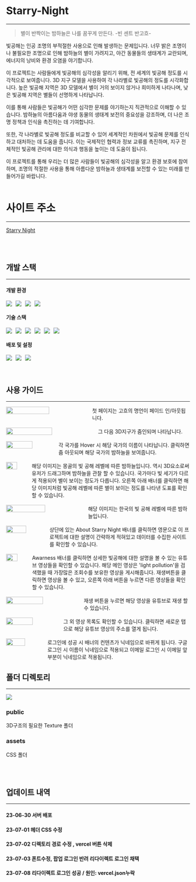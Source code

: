 # Starry-Night

---

> 별이 반짝이는 밤하늘은 나를 꿈꾸게 만든다. -빈 센트 반고흐-

빛공해는 인공 조명의 부적절한 사용으로 인해 발생하는 문제입니다. 너무 밝은 조명이나 불필요한 조명으로 인해 밤하늘의 별이 가려지고, 야간 동물들의 생태계가 교란되며, 에너지의 낭비와 환경 오염을 야기합니다.

이 프로젝트는 사람들에게 빛공해의 심각성을 알리기 위해, 전 세계의 빛공해 정도를 시각적으로 보여줍니다. 3D 지구 모델을 사용하여 각 나라별로 빛공해의 정도를 시각화합니다. 높은 빛공해 지역은 3D 모델에서 별이 거의 보이지 않거나 희미하게 나타나며, 낮은 빛공해 지역은 별들이 선명하게 나타납니다.

이를 통해 사람들은 빛공해가 어떤 심각한 문제를 야기하는지 직관적으로 이해할 수 있습니다. 밤하늘의 아름다움과 야생 동물의 생태계 보전의 중요성을 강조하며, 더 나은 조명 정책과 인식을 촉진하는 데 기여합니다.

또한, 각 나라별로 빛공해 정도를 비교할 수 있어 세계적인 차원에서 빛공해 문제를 인식하고 대처하는 데 도움을 줍니다. 이는 국제적인 협력과 정보 교류를 촉진하며, 지구 전체적인 빛공해 관리에 대한 의식과 행동을 높이는 데 도움이 됩니다.

이 프로젝트를 통해 우리는 더 많은 사람들이 빛공해의 심각성을 알고 환경 보호에 참여하며, 조명의 적절한 사용을 통해 아름다운 밤하늘과 생태계를 보전할 수 있는 미래를 만들어가길 바랍니다.
<br>
<br>

# 사이트 주소

---

[Starry Night](https://starry-night-joshyeom.vercel.app/)

<br>
<br>

## 개발 스택

---

#### 개발 환경

<div style="display: flex; gap: 10px">
    <img src="https://img.shields.io/badge/visual studio code-007ACC?style=for-the-badge&logo=visualStudiocode&logoColor=white">
    <img src="https://img.shields.io/badge/git-F05032?style=for-the-badge&logo=git&logoColor=white">
    <img src="https://img.shields.io/badge/github-181717?style=for-the-badge&logo=github&logoColor=white">
    <img src="https://img.shields.io/badge/vite-646CFF?style=for-the-badge&logo=vite&logoColor=white">
</div>

#### 기술 스택

<div style="display: flex; gap: 10px">
    <img src="https://img.shields.io/badge/css-1572B6?style=for-the-badge&logo=css3&logoColor=white"> 
    <img src="https://img.shields.io/badge/javascript-F7DF1E?style=for-the-badge&logo=javascript&logoColor=black"> 
    <img src="https://img.shields.io/badge/react-61DAFB?style=for-the-badge&logo=react&logoColor=black">
    <img src="https://img.shields.io/badge/recoil-000000?style=for-the-badge&logo=recoil&logoColor=white">
    <img src="https://img.shields.io/badge/three-000000?style=for-the-badge&logo=three&logoColor=white">
    <img src="https://img.shields.io/badge/Tween-000000?style=for-the-badge&logo=tween&logoColor=white">
</div>

#### 배포 및 설정

<div style="display: flex; gap: 10px">
    <img src="https://img.shields.io/badge/firebase-FFCA28?style=for-the-badge&logo=firebase&logoColor=white">
    <img src="https://img.shields.io/badge/vercel-000000?style=for-the-badge&logo=vercel&logoColor=white">
    <img src="https://img.shields.io/badge/npm-CB3837?style=for-the-badge&logo=npm&logoColor=white">
</div>

<br>
<br>

## 사용 가이드

---

<div style="display: flex;">
<img width="50%" src="https://github.com/joshyeom/project-starry-night/assets/105287510/90431375-7f1d-45ed-8f5d-958386f630e7">
<div height="100%" style="display: flex; align-items: center">첫 페이지는 고흐의 명언이 페이드 인/아웃됩니다.</div>
</div>
<br/>
<div style="display: flex;">
<img width="50%" src="https://github.com/joshyeom/project-starry-night/assets/105287510/e6e68622-fee5-4f1b-b33f-a164bece999a">
<div height="100%" style="display: flex; align-items: center">그 다음 3D지구가 줌인되며 나타납니다.</div>
</div>
<br/>
<div style="display: flex;">
<img width="50%" src="https://github.com/joshyeom/project-starry-night/assets/105287510/d52375e5-92d8-4aca-a425-dadc386c6648">
<div height="100%" style="display: flex; align-items: center">각 국가를 Hover 시 해당 국가의 이름이 나타납니다. 클릭하면 줌 아웃되며 해당 국가의 밤하늘을 보여줍니다.</div>
</div>
<br/>
<div style="display: flex; gap:10px;">
<img width="50%" src="https://github.com/joshyeom/project-starry-night/assets/105287510/b95a65d7-9599-4cec-a579-3e37f4a7eede">
<div height="100%" style="display: flex; align-items: center">해당 이미지는 몽골의 빛 공해 레벨에 따른 밤하늘입니다. 역시 3D요소로써 유저가 드래그하며 밤하늘을 관찰 할 수 있습니다. 국가마다 빛 세기가 다르게 적용되어 별이 보이는 정도가 다릅니다. 오른쪽 아래 배너를 클릭하면 해당 이미지처럼 빛공해 레벨에 따른 별이 보이는 정도를 나타낸 도표를 확인할 수 있습니다.</div>
</div>
<br/>
<div style="display: flex; gap:10px;">
<img width="50%" src="https://velog.velcdn.com/images/josh_yeom/post/940fc72e-49cc-4733-bda8-c96c7e476f37/image.png">
<div height="100%" style="display: flex; align-items: center">해당 이미지는 한국의 빛 공해 레벨에 따른 밤하늘입니다. </div>
</div>
<br/>
<div style="display: flex; gap:10px;">
<img width="50%" src="https://velog.velcdn.com/images/josh_yeom/post/f0273ff8-2fc5-4b33-b7cc-2d26198e6e56/image.png">
<div height="100%" style="display: flex; align-items: center">상단에 있는 About Starry Night 배너를 클릭하면 영문으로 이 프로젝트에 대한 설명이 간략하게 적혀있고 데이터를 수집한 사이트를 확인할 수 있습니다.</div>
</div>
<br/>
<div style="display: flex; gap:10px;">
<img width="50%" src="https://velog.velcdn.com/images/josh_yeom/post/d49a26dd-786e-4c42-a721-7965baae70cd/image.png">
<div height="100%" style="display: flex; align-items: center">Awarness 배너를 클릭하면 상세한 빛공해에 대한 설명을 볼 수 있는 유튜브 영상들을 확인할 수 있습니다. 해당 메인 영상은 'light pollution'을 검색했을 때 가장많은 조회수를 보유한 영상을 게시해줍니다. 재생버튼을 클릭하면 영상을 볼 수 있고, 오른쪽 아래 버튼을 누르면 다른 영상들을 확인 할 수 있습니다. </div>
</div>
<br/>
<div style="display: flex; gap:10px;">
<img width="50%" src="https://velog.velcdn.com/images/josh_yeom/post/e7065e32-1abe-4cda-ae49-c6a695fc1072/image.png">
<div height="100%" style="display: flex; align-items: center">재생 버튼을 누르면 해당 영상을 유튜브로 재생 할 수 있습니다.</div>
</div>
<br/>
<div style="display: flex; gap:10px;">
<img width="50%" src="https://velog.velcdn.com/images/josh_yeom/post/8881d988-475a-4e07-880e-7805029e9d35/image.png">
<div height="100%" style="display: flex; align-items: center">그 외 영상 목록도 확인할 수 있습니다. 클릭하면 새로운 탭으로 해당 유튜브 영상의 주소를 열게 됩니다.</div>
</div>
<br/>
<div style="display: flex; gap:10px;">
<img width="50%" src="https://velog.velcdn.com/images/josh_yeom/post/0f6f826d-bdb0-4b7d-845b-ccdd617308e8/image.png">
<div height="100%" style="display: flex; align-items: center">로그인에 성공 시 배너의 컨텐츠가 닉네임으로 바뀌게 됩니다. 구글 로그인 시 이름이 닉네임으로 적용되고 이메일 로그인 시 이메일 앞부분이 닉네임으로 적용됩니다.</div>
</div>

## 폴더 디렉토리

---

<img src="https://velog.velcdn.com/images/josh_yeom/post/5161049e-6cd3-43f5-a94e-91311e3d1b42/image.png">

### public

3D구조의 필요한 Texture 폴더

### assets

CSS 폴더

<br>
<br>

## 업데이트 내역

---

#### 23-06-30 서버 배포

#### 23-07-01 헤더 CSS 수정

#### 23-07-02 디렉토리 경로 수정 , vercel 버튼 삭제

#### 23-07-03 폰트수정, 팝업 로그인 반려 리다이렉트 로그인 채택

#### 23-07-08 리다이렉트 로그인 성공 / 원인: vercel.json누락
